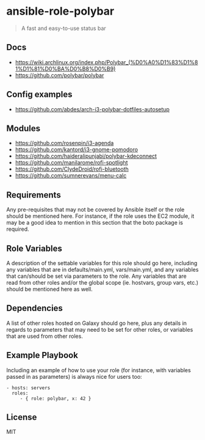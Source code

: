 # ansible-role-polybar

> A fast and easy-to-use status bar

## Docs

- https://wiki.archlinux.org/index.php/Polybar_(%D0%A0%D1%83%D1%81%D1%81%D0%BA%D0%B8%D0%B9)
- https://github.com/polybar/polybar

## Config examples

- https://github.com/abdes/arch-i3-polybar-dotfiles-autosetup

## Modules

- https://github.com/rosenpin/i3-agenda
- https://github.com/kantord/i3-gnome-pomodoro
- https://github.com/haideralipunjabi/polybar-kdeconnect
- https://github.com/manilarome/rofi-spotlight
- https://github.com/ClydeDroid/rofi-bluetooth
- https://github.com/sumnerevans/menu-calc

## Requirements

Any pre-requisites that may not be covered by Ansible itself or the role should be mentioned here. For instance, if the
role uses the EC2 module, it may be a good idea to mention in this section that the boto package is required.

## Role Variables

A description of the settable variables for this role should go here, including any variables that are in
defaults/main.yml, vars/main.yml, and any variables that can/should be set via parameters to the role. Any variables
that are read from other roles and/or the global scope (ie. hostvars, group vars, etc.) should be mentioned here as
well.

## Dependencies

A list of other roles hosted on Galaxy should go here, plus any details in regards to parameters that may need to be set
for other roles, or variables that are used from other roles.

## Example Playbook

Including an example of how to use your role (for instance, with variables passed in as parameters) is always nice for
users too:

    - hosts: servers
      roles:
         - { role: polybar, x: 42 }

## License

MIT
